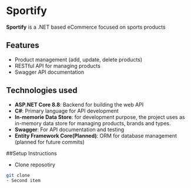 # Sportify
**Sportify** is a .NET based eCommerce focused on sports products

## Features
- Product management (add, update, delete products)
- RESTful API for managing products
- Swagger API documentation

 ## Technologies used
  - **ASP.NET Core 8.8**: Backend for building the web API
  - **C#**: Primary language for API development
  - **In-memorie Data Store**: for development purpose, the project uses as in-memory data store for managing products, brands and types.
  - **Swagger**: For API documentation and testing
  - **Entity Framework Core(Planned)**: ORM for database management (planned for future commits)

 ##Setup Instructions
 - Clone reposotiry
  ```bash
git clone
 - Second item
